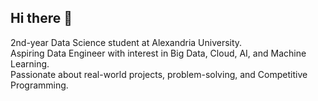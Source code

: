 ## Hi there 👋

2nd-year Data Science student at Alexandria University.  
Aspiring Data Engineer with interest in Big Data, Cloud, AI, and Machine Learning.  
Passionate about real-world projects, problem-solving, and Competitive Programming.  
<!--
**rowannhussein86/rowannhussein86** is a ✨ _special_ ✨ repository because its `README.md` (this file) appears on your GitHub profile.

Here are some ideas to get you started:

- 🔭 I’m currently working on ...
- 🌱 I’m currently learning ...
- 👯 I’m looking to collaborate on ...
- 🤔 I’m looking for help with ...
- 💬 Ask me about ...
- 📫 How to reach me: ...
- 😄 Pronouns: ...
- ⚡ Fun fact: ...
-->
